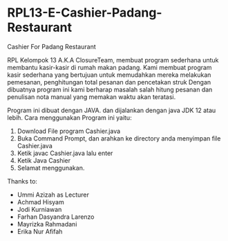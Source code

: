 # RPL13-E-Cashier-Padang-Restaurant
Cashier For Padang Restaurant

RPL Kelompok 13 A.K.A ClosureTeam, membuat program sederhana untuk membantu kasir-kasir di rumah makan padang.
Kami membuat program kasir sederhana yang bertujuan untuk memudahkan mereka melakukan pemesanan, penghitungan total pesanan dan pencetakan struk
Dengan dibuatnya program ini kami berharap masalah salah hitung pesanan dan penulisan nota manual yang memakan waktu akan teratasi.

Program ini dibuat dengan JAVA. dan dijalankan dengan java JDK 12 atau lebih.
Cara menggunakan Program ini yaitu:
1. Download File program Cashier.java
2. Buka Command Prompt, dan arahkan ke directory anda menyimpan file Cashier.java
3. Ketik javac Cashier.java lalu enter
4. Ketik Java Cashier
5. Selamat menggunakan.

Thanks to: 
- Ummi Azizah as Lecturer
- Achmad Hisyam
- Jodi Kurniawan
- Farhan Dasyandra Larenzo
- Mayrizka Rahmadani
- Erika Nur Afifah

